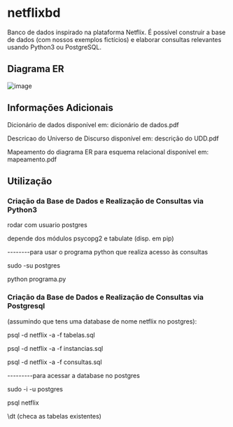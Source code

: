 # netflixbd
Banco de dados inspirado na plataforma Netflix. É possível construir a base de dados (com nossos exemplos fictícios) e elaborar consultas relevantes usando Python3 ou PostgreSQL.

## Diagrama ER
![image](https://user-images.githubusercontent.com/52585330/139956670-895383f7-2a2b-4881-b3b8-88277904e58e.png)

## Informações Adicionais

Dicionário de dados disponível em: dicionário de dados.pdf

Descricao do Universo de Discurso disponível em: descrição do UDD.pdf

Mapeamento do diagrama ER para esquema relacional disponível em: mapeamento.pdf

## Utilização

### Criação da Base de Dados e Realização de Consultas via Python3

rodar com usuario postgres

depende dos módulos psycopg2 e tabulate (disp. em pip)

--------para usar o programa python que realiza acesso às consultas

sudo -su postgres

python programa.py

### Criação da Base de Dados e Realização de Consultas via Postgresql

(assumindo que tens uma database de nome netflix no postgres):

psql -d netflix -a -f tabelas.sql

psql -d netflix -a -f instancias.sql

psql -d netflix -a -f consultas.sql

---------para acessar a database no postgres

sudo -i -u postgres

psql netflix 

\dt (checa as tabelas existentes)
